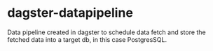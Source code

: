 # dagster-datapipeline
Data pipeline created in dagster to schedule data fetch and store the fetched data into a target db, in this case PostgresSQL.
